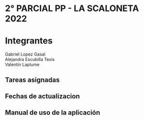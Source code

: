 # 2° PARCIAL PP - LA SCALONETA 2022

# Integrantes
Gabriel Lopez Gasal <br>
Alejandra Escubilla Texis <br>
Valentín Laplume <br>

## Tareas asignadas

## Fechas de actualizacion

## Manual de uso de la aplicación

